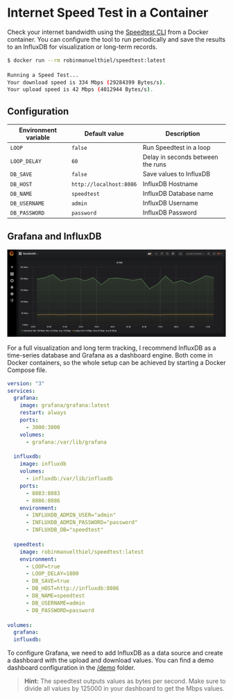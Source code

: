 # Internet Speed Test in a Container

Check your internet bandwidth using the [Speedtest CLI](https://www.speedtest.net/apps/cli) from a Docker container. You can configure the tool to run periodically and save the results to an InfluxDB for visualization or long-term records.

```bash
$ docker run --rm robinmanuelthiel/speedtest:latest

Running a Speed Test...
Your download speed is 334 Mbps (29284399 Bytes/s).
Your upload speed is 42 Mbps (4012944 Bytes/s).
```

## Configuration

| Environment variable | Default value           | Description                       |
| -------------------- | ----------------------- | --------------------------------- |
| `LOOP`               | `false`                 | Run Speedtest in a loop           |
| `LOOP_DELAY`         | `60`                    | Delay in seconds between the runs |
| `DB_SAVE`            | `false`                 | Save values to InfluxDB           |
| `DB_HOST`            | `http://localhost:8086` | InfluxDB Hostname                 |
| `DB_NAME`            | `speedtest`             | InfluxDB Database name            |
| `DB_USERNAME`        | `admin`                 | InfluxDB Username                 |
| `DB_PASSWORD`        | `password`              | InfluxDB Password                 |

## Grafana and InfluxDB

![Screenshot of a Grafana Dashboard with upload and download speed values](img/grafana.png)

For a full visualization and long term tracking, I recommend InfluxDB as a time-series database and Grafana as a dashboard engine. Both come in Docker containers, so the whole setup can be achieved by starting a Docker Compose file.

```yaml
version: "3"
services:
  grafana:
    image: grafana/grafana:latest
    restart: always
    ports:
      - 3000:3000
    volumes:
      - grafana:/var/lib/grafana

  influxdb:
    image: influxdb
    volumes:
      - influxdb:/var/lib/influxdb
    ports:
      - 8083:8083
      - 8086:8086
    environment:
      - INFLUXDB_ADMIN_USER="admin"
      - INFLUXDB_ADMIN_PASSWORD="password"
      - INFLUXDB_DB="speedtest"

  speedtest:
    image: robinmanuelthiel/speedtest:latest
    environment:
      - LOOP=true
      - LOOP_DELAY=1800
      - DB_SAVE=true
      - DB_HOST=http://influxdb:8086
      - DB_NAME=speedtest
      - DB_USERNAME=admin
      - DB_PASSWORD=password

volumes:
  grafana:
  influxdb:
```

To configure Grafana, we need to add InfluxDB as a data source and create a dashboard with the upload and download values. You can find a demo dashboard configuration in the [/demo](/demo) folder.

> **Hint:** The speedtest outputs values as bytes per second. Make sure to divide all values by 125000 in your dashboard to get the Mbps values.
